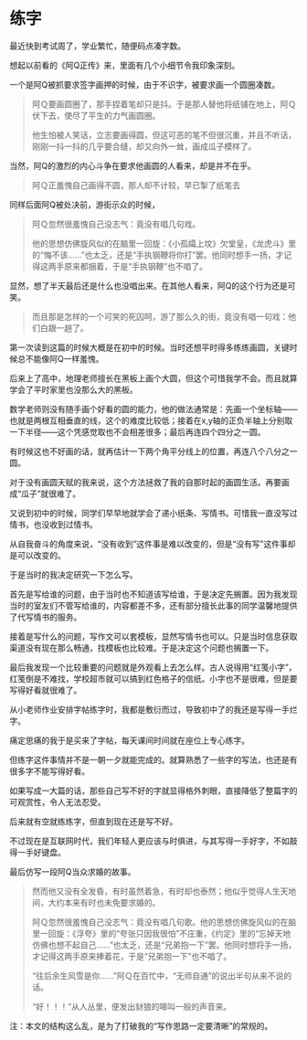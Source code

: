 # 练字

最近快到考试周了，学业繁忙，随便码点凑字数。

想起以前看的《阿Q正传》来，里面有几个小细节令我印象深刻。

一个是阿Q被抓要求签字画押的时候，由于不识字，被要求画一个圆圈凑数。

> 阿Ｑ要画圆圈了，那手捏着笔却只是抖。于是那人替他将纸铺在地上，阿Ｑ伏下去，使尽了平生的力气画圆圈。
>
> 他生怕被人笑话，立志要画得圆，但这可恶的笔不但很沉重，并且不听话，刚刚一抖一抖的几乎要合缝，却又向外一耸，画成瓜子模样了。

当然，阿Q的激烈的内心斗争在要求他画圆的人看来，却是并不在乎。

> 阿Ｑ正羞愧自己画得不圆，那人却不计较，早已掣了纸笔去

同样后面阿Q被处决前，游街示众的时候，

> 阿Ｑ忽然很羞愧自己没志气：竟没有唱几句戏。
>
> 他的思想仿佛旋风似的在脑里一回旋：《小孤孀上坟》欠堂皇，《龙虎斗》里的“悔不该……”也太乏，还是“手执钢鞭将你打”罢。他同时想手一扬，才记得这两手原来都捆着，于是“手执钢鞭”也不唱了。

显然，想了半天最后还是什么也没唱出来。在其他人看来，阿Q的这个行为还是可笑。

> 而且那是怎样的一个可笑的死囚呵，游了那么久的街，竟没有唱一句戏：他们白跟一趟了。

第一次读到这篇的时候大概是在初中的时候。当时还想平时得多练练画圆，关键时候总不能像阿Q一样羞愧。

后来上了高中，地理老师擅长在黑板上画个大圆，但这个可惜我学不会。而且就算学会了平时家里也没那么大的黑板。

数学老师则没有随手画个好看的圆的能力，他的做法通常是：先画一个坐标轴——也就是两根互相垂直的线，这个的难度比较低；接着在x,y轴的正负半轴上分别取一下半径——这个凭感觉取也不会相差很多；最后再连四个四分之一圆。

有时候这也不好画的话，就再估计一下两个角平分线上的位置，再连八个八分之一圆。  


对于没有画圆天赋的我来说，这个方法拯救了我的自那时起的画圆生活。再要画成“瓜子”就很难了。  


又说到初中的时候，同学们早早地就学会了递小纸条、写情书。可惜我一直没写过情书，也没收到过情书。

从自我奋斗的角度来说，“没有收到”这件事是难以改变的，但是“没有写”这件事却是可以改变的。

于是当时的我决定研究一下怎么写。

首先是写给谁的问题，由于当时也不知道该写给谁，于是决定先搁置。因为我发现当时的室友们不管写给谁的，内容都差不多，还有部分擅长此事的同学温馨地提供了代写情书的服务。

接着是写什么的问题，写作文可以套模板，显然写情书也可以。只是当时信息获取渠道没有现在那么畅通，找模板也比较难。于是决定这个问题也搁置一下。  


最后我发现一个比较重要的问题就是外观看上去怎么样。古人说得用“红笺小字”，红笺倒是不难找，学校超市就可以搞到红色格子的信纸。小字也不是很难，但是要写得好看就很难了。

从小老师作业安排字帖练字时，我都是敷衍而过，导致初中了的我还是写得一手烂字。

痛定思痛的我于是买来了字帖，每天课间时间就在座位上专心练字。

但练字这件事情并不是一朝一夕就能完成的。就算熟悉了一些字的写法，也还是有很多字不能写得好看。

如果写成一大篇的话，那些自己写不好的字就显得格外刺眼，直接降低了整篇字的可观赏性，令人无法忍受。

后来就有空就练练字，但直到现在还是写不好。

不过现在是互联网时代，我们年轻人更应该与时俱进，与其写得一手好字，不如敲得一手好键盘。

最后仿写一段阿Q当众求婚的故事。

> 然而他又没有全发昏，有时虽然着急，有时却也泰然；他似乎觉得人生天地间，大约本来有时也未免要求婚的。
>
> 阿Ｑ忽然很羞愧自己没志气：竟没有唱几句歌。他的思想仿佛旋风似的在脑里一回旋：《浮夸》里的“夸张只因我很怕”不庄重，《约定》里的“忘掉天地仿佛也想不起自己……”也太乏，还是“兄弟抱一下”罢。他同时想将手一扬，才记得这两手原来捧着花，于是“兄弟抱一下”也不唱了。
>
> “往后余生风雪是你……”阿Ｑ在百忙中，“无师自通”的说出半句从来不说的话。
>
> “好！！！”从人丛里，便发出豺狼的嗥叫一般的声音来。

注：本文的结构这么乱，是为了打破我的“写作思路一定要清晰”的常规的。

